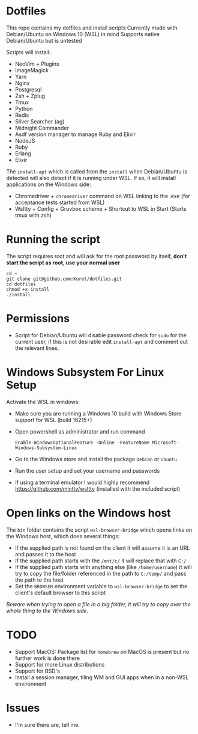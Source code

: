 # Dotfiles

This repo contains my dotfiles and install scripts
Currently made with Debian/Ubuntu on Windows 10 (WSL) in mind
Supports native Debian/Ubuntu but is untested

Scripts will install:
- NeoVim + Plugins
- ImageMagick
- Yarn
- Nginx
- Postgresql
- Zsh + Zplug
- Tmux
- Python
- Redis
- Silver Searcher (ag)
- Midnight Commander
- Asdf version manager to manage Ruby and Elixir
- NodeJS
- Ruby
- Erlang
- Elixir

The `install-apt` which is called from the `install` when Debian/Ubuntu is detected will also detect if it is running under WSL.
If so, it will install applications on the Windows side:
- Chromedriver + `chromedriver` command on WSL linking to the .exe (for acceptance tests started from WSL)
- Wsltty + Config + Gruvbox scheme + Shortcut to WSL in Start (Starts tmux with zsh)

# Running the script

The script requires root and will ask for the root password by itself, **don't start the script as root, use your normal user**

```
cd ~
git clone git@github.com:Kuret/dotfiles.git
cd dotfiles
chmod +x install
./install
```

# Permissions

- Script for Debian/Ubuntu will disable password check for `sudo` for the current user,
  if this is not desirable edit `install-apt` and comment out the relevant lines.

# Windows Subsystem For Linux Setup

Activate the WSL in windows:
- Make sure you are running a Windows 10 build with Windows Store support for WSL (build 16215+)
- Open powershell as administrator and run command

   `Enable-WindowsOptionalFeature -Online -FeatureName Microsoft-Windows-Subsystem-Linux`
   
- Go to the Windows store and install the package `Debian` or `Ubuntu`
- Run the user setup and set your username and passwords
- If using a terminal emulator I would highly recommend https://github.com/mintty/wsltty (installed with the included script)

# Open links on the Windows host

The `bin` folder contains the script `wsl-browser-bridge` which opens links on the Windows host, which does several things:
- If the supplied path is not found on the client it will assume it is an URL and passes it to the host
- If the supplied path starts with the `/mnt/c/` it will replace that with `C:/`
- If the supplied path starts with anything else (like `/home/username`) it will try to copy the file/folder referenced in the path to `C:/temp/` and pass the path to the host
- Set the `BROWSER` environment variable to `wsl-browser-bridge` to set the client's default browser to this script

_Beware when trying to open a file in a big folder, it will try to copy over the whole thing to the Windows side._

# TODO

- Support MacOS: Package list for `homebrew` on MacOS is present but no further work is done there
- Support for more Linux distributions
- Support for BSD's
- Install a session manager, tiling WM and GUI apps when in a non-WSL environment

# Issues
- I'm sure there are, tell me.
